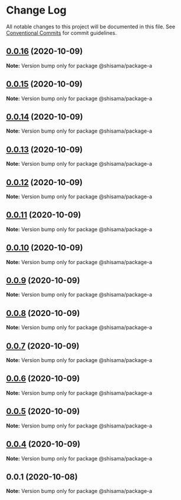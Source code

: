 # Change Log

All notable changes to this project will be documented in this file.
See [Conventional Commits](https://conventionalcommits.org) for commit guidelines.

## [0.0.16](https://github.com/shisama/github-action-release-test/compare/@shisama/package-a@0.0.15...@shisama/package-a@0.0.16) (2020-10-09)

**Note:** Version bump only for package @shisama/package-a





## [0.0.15](https://github.com/shisama/github-action-release-test/compare/@shisama/package-a@0.0.14...@shisama/package-a@0.0.15) (2020-10-09)

**Note:** Version bump only for package @shisama/package-a





## [0.0.14](https://github.com/shisama/github-action-release-test/compare/@shisama/package-a@0.0.13...@shisama/package-a@0.0.14) (2020-10-09)

**Note:** Version bump only for package @shisama/package-a





## [0.0.13](https://github.com/shisama/github-action-release-test/compare/@shisama/package-a@0.0.12...@shisama/package-a@0.0.13) (2020-10-09)

**Note:** Version bump only for package @shisama/package-a





## [0.0.12](https://github.com/shisama/github-action-release-test/compare/@shisama/package-a@0.0.11...@shisama/package-a@0.0.12) (2020-10-09)

**Note:** Version bump only for package @shisama/package-a





## [0.0.11](https://github.com/shisama/github-action-release-test/compare/@shisama/package-a@0.0.10...@shisama/package-a@0.0.11) (2020-10-09)

**Note:** Version bump only for package @shisama/package-a





## [0.0.10](https://github.com/shisama/github-action-release-test/compare/@shisama/package-a@0.0.9...@shisama/package-a@0.0.10) (2020-10-09)

**Note:** Version bump only for package @shisama/package-a





## [0.0.9](https://github.com/shisama/github-action-release-test/compare/@shisama/package-a@0.0.8...@shisama/package-a@0.0.9) (2020-10-09)

**Note:** Version bump only for package @shisama/package-a





## [0.0.8](https://github.com/shisama/github-action-release-test/compare/@shisama/package-a@0.0.7...@shisama/package-a@0.0.8) (2020-10-09)

**Note:** Version bump only for package @shisama/package-a





## [0.0.7](https://github.com/shisama/github-action-release-test/compare/@shisama/package-a@0.0.6...@shisama/package-a@0.0.7) (2020-10-09)

**Note:** Version bump only for package @shisama/package-a





## [0.0.6](https://github.com/shisama/github-action-release-test/compare/@shisama/package-a@0.0.5...@shisama/package-a@0.0.6) (2020-10-09)

**Note:** Version bump only for package @shisama/package-a





## [0.0.5](https://github.com/shisama/github-action-release-test/compare/@shisama/package-a@0.0.4...@shisama/package-a@0.0.5) (2020-10-09)

**Note:** Version bump only for package @shisama/package-a





## [0.0.4](https://github.com/shisama/github-action-release-test/compare/@shisama/package-a@0.0.3...@shisama/package-a@0.0.4) (2020-10-09)

**Note:** Version bump only for package @shisama/package-a





## 0.0.1 (2020-10-08)

**Note:** Version bump only for package @shisama/package-a
